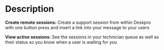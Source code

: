 Description
======

**Create remote sessions:** Create a support session from within Deskpro with one button press and insert a link into your message to your users

**View active sessions:** See the sessions in your technician queue as well as their status so you know when a user is waiting for you
